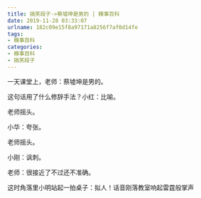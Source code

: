 ```yaml
---
title: 搞笑段子->蔡墟坤是男的 | 糗事百科
date: 2019-11-28 03:33:07
urlname: 182c09e15f8a97171a8256f7af0d14fe
tags: 
- 糗事百科
categories:
- 糗事百科
- 搞笑段子
---
```

一天课堂上，老师：蔡墟坤是男的。

这句话用了什么修辞手法？小红：比喻。

老师摇头。

小华：夸张。

老师摇头。

小刚：讽刺。

老师：很接近了不过还不准确。

这时角落里小明站起一拍桌子：拟人！话音刚落教室响起雷霆般掌声


